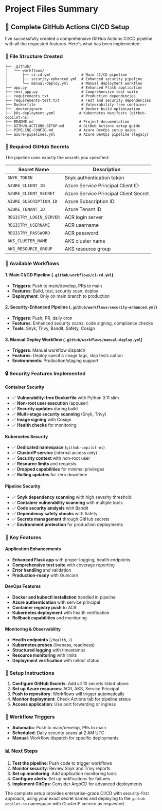 # Project Files Summary

## 🎯 Complete GitHub Actions CI/CD Setup

I've successfully created a comprehensive GitHub Actions CI/CD pipeline with all the requested features. Here's what has been implemented:

### 📁 File Structure Created

```
├── .github/
│   └── workflows/
│       ├── ci-cd.yml              # Main CI/CD pipeline
│       ├── security-enhanced.yml  # Enhanced security pipeline
│       └── manual-deploy.yml      # Manual deployment workflow
├── app.py                         # Enhanced Flask application
├── test_app.py                    # Comprehensive test suite
├── requirements.txt               # Production dependencies
├── requirements-test.txt          # Test and security dependencies
├── Dockerfile                     # Vulnerability-free container
├── .dockerignore                  # Docker build optimization
├── k8s-deployment.yaml           # Kubernetes manifests (github-copilot-ns)
├── README.md                     # Project documentation
├── GITHUB-ACTIONS-SETUP.md       # GitHub Actions setup guide
├── PIPELINE-CONFIG.md            # Azure DevOps setup guide
└── azure-pipelines.yml           # Azure DevOps pipeline (legacy)
```

### 🔐 Required GitHub Secrets

The pipeline uses exactly the secrets you specified:

| Secret Name | Description |
|-------------|-------------|
| `SNYK_TOKEN` | Snyk authentication token |
| `AZURE_CLIENT_ID` | Azure Service Principal Client ID |
| `AZURE_CLIENT_SECRET` | Azure Service Principal Client Secret |
| `AZURE_SUSCRIPTION_ID` | Azure Subscription ID |
| `AZURE_TENANT_ID` | Azure Tenant ID |
| `REGISTRY_LOGIN_SERVER` | ACR login server |
| `REGISTRY_USERNAME` | ACR username |
| `REGISTRY_PASSWORD` | ACR password |
| `AKS_CLUSTER_NAME` | AKS cluster name |
| `AKS_RESOURCE_GROUP` | AKS resource group |

### 🚀 Available Workflows

#### 1. Main CI/CD Pipeline (`.github/workflows/ci-cd.yml`)
- **Triggers**: Push to main/develop, PRs to main
- **Features**: Build, test, security scan, deploy
- **Deployment**: Only on main branch to production

#### 2. Security-Enhanced Pipeline (`.github/workflows/security-enhanced.yml`)
- **Triggers**: Push, PR, daily cron
- **Features**: Enhanced security scans, code signing, compliance checks
- **Tools**: Snyk, Trivy, Bandit, Safety, Cosign

#### 3. Manual Deploy Workflow (`.github/workflows/manual-deploy.yml`)
- **Triggers**: Manual workflow dispatch
- **Features**: Deploy specific image tags, skip tests option
- **Environments**: Production/staging support

### 🔒 Security Features Implemented

#### Container Security
- ✅ **Vulnerability-free Dockerfile** with Python 3.11 slim
- ✅ **Non-root user execution** (appuser)
- ✅ **Security updates** during build
- ✅ **Multi-stage security scanning** (Snyk, Trivy)
- ✅ **Image signing** with Cosign
- ✅ **Health checks** for monitoring

#### Kubernetes Security
- ✅ **Dedicated namespace** (`github-copilot-ns`)
- ✅ **ClusterIP service** (internal access only)
- ✅ **Security context** with non-root user
- ✅ **Resource limits** and requests
- ✅ **Dropped capabilities** for minimal privileges
- ✅ **Rolling updates** for zero downtime

#### Pipeline Security
- ✅ **Snyk dependency scanning** with high severity threshold
- ✅ **Container vulnerability scanning** with multiple tools
- ✅ **Code security analysis** with Bandit
- ✅ **Dependency safety checks** with Safety
- ✅ **Secrets management** through GitHub secrets
- ✅ **Environment protection** for production deployments

### 🔧 Key Features

#### Application Enhancements
- **Enhanced Flask app** with proper logging, health endpoints
- **Comprehensive test suite** with coverage reporting
- **Error handling** and validation
- **Production-ready** with Gunicorn

#### DevOps Features
- **Docker and kubectl installation** handled in pipeline
- **Azure authentication** with service principal
- **Container registry push** to ACR
- **Kubernetes deployment** with health verification
- **Rollback capabilities** and monitoring

#### Monitoring & Observability
- **Health endpoints** (`/health`, `/`)
- **Kubernetes probes** (liveness, readiness)
- **Structured logging** with timestamps
- **Resource monitoring** with limits
- **Deployment verification** with rollout status

### 🎯 Setup Instructions

1. **Configure GitHub Secrets**: Add all 10 secrets listed above
2. **Set up Azure resources**: ACR, AKS, Service Principal
3. **Push to repository**: Workflows will trigger automatically
4. **Monitor deployment**: Check Actions tab for pipeline status
5. **Access application**: Use port forwarding or ingress

### 🚦 Workflow Triggers

- **Automatic**: Push to main/develop, PRs to main
- **Scheduled**: Daily security scans at 2 AM UTC
- **Manual**: Workflow dispatch for specific deployments

### 📊 Next Steps

1. **Test the pipeline**: Push code to trigger workflows
2. **Monitor security**: Review Snyk and Trivy reports
3. **Set up monitoring**: Add application monitoring tools
4. **Configure alerts**: Set up notifications for failures
5. **Implement GitOps**: Consider ArgoCD for advanced deployments

The complete setup provides enterprise-grade CI/CD with security-first approach, using your exact secret names and deploying to the `github-copilot-ns` namespace with ClusterIP service as requested.
